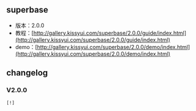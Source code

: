 ## superbase

* 版本：2.0.0
* 教程：[http://gallery.kissyui.com/superbase/2.0.0/guide/index.html](http://gallery.kissyui.com/superbase/2.0.0/guide/index.html)
* demo：[http://gallery.kissyui.com/superbase/2.0.0/demo/index.html](http://gallery.kissyui.com/superbase/2.0.0/demo/index.html)

## changelog

### V2.0.0

    [!]


